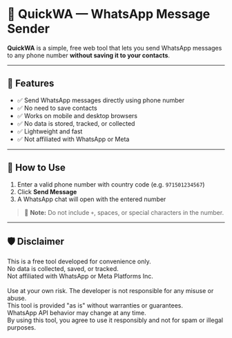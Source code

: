 # 📱 QuickWA — WhatsApp Message Sender

**QuickWA** is a simple, free web tool that lets you send WhatsApp messages to any phone number **without saving it to your contacts**.

---

## 🚀 Features

- ✅ Send WhatsApp messages directly using phone number
- ✅ No need to save contacts
- ✅ Works on mobile and desktop browsers
- ✅ No data is stored, tracked, or collected
- ✅ Lightweight and fast
- ✅ Not affiliated with WhatsApp or Meta

---

## 🔧 How to Use

1. Enter a valid phone number with country code (e.g. `971501234567`)
2. Click **Send Message**
3. A WhatsApp chat will open with the entered number

> 📌 **Note:** Do not include `+`, spaces, or special characters in the number.

---

## 🛡️ Disclaimer

This is a free tool developed for convenience only.<br>
No data is collected, saved, or tracked.<br>
Not affiliated with WhatsApp or Meta Platforms Inc.<br><br>
Use at your own risk. The developer is not responsible for any misuse or abuse.<br>
This tool is provided "as is" without warranties or guarantees.<br>
WhatsApp API behavior may change at any time.<br>
By using this tool, you agree to use it responsibly and not for spam or illegal purposes.<br><br>